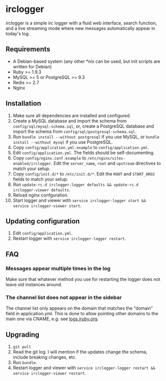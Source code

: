 irclogger
=========

irclogger is a simple irc logger with a fluid web interface, search function, and a live streaming mode where new messages automatically appear in today's log.

Requirements
------------

  * A Debian-based system (any other *nix can be used, but init scripts are written for Debian)
  * Ruby  >= 1.9.3
  * MySQL >= 5 or PostgreSQL >= 9.3
  * Redis >= 2.7
  * Nginx

Installation
------------

  1. Make sure all dependencies are installed and configured.
  2. Create a MySQL database and import the schema from `config/sql/mysql-schema.sql`, or, create a PostgreSQL database and import the schema from `config/sql/postgresql-schema.sql`.
  3. Run `bundle install --without postgresql` if you use MySQL, or `bundle install --without mysql` if you use PostgreSQL.
  3. Copy `config/application.yml.example` to `config/application.yml`.
  4. Edit `config/application.yml`. The fields should be self-documenting.
  6. Copy `config/nginx.conf.example` to `/etc/nginx/sites-enabled/irclogger`. Edit the `server_name`, `root` and `upstream` directives to match your setup.
  7. Copy `config/init.d/*` to `/etc/init.d/*`. Edit the `ROOT` and `START_ARGS` fields to match your setup.
  8. Run `update-rc.d irclogger-logger defaults && update-rc.d irclogger-viewer defaults`.
  8. Reload nginx confguration.
  9. Start logger and viewer with `service irclogger-logger start && service irclogger-viewer start`.

Updating configuration
----------------------

  1. Edit `config/application.yml`.
  2. Restart logger with `service irclogger-logger restart`.

FAQ
---

### Messages appear multiple times in the log

Make sure that whatever method you use for restarting the logger does not leave old instances around.

### The channel list does not appear in the sidebar

The channel list only appears on the domain that matches the "domain" field in application.yml. This is done to allow pointing other domains to the main one via CNAME, e.g. see [logs.jruby.org](http://logs.jruby.org/jruby).

Upgrading
---------

  1. `git pull`
  2. Read the git log. I will mention if the updates change the schema, include breaking changes, etc.
  3. Run `bundle`.
  3. Restart logger and viewer with `service irclogger-logger restart && service irclogger-viewer restart`.
